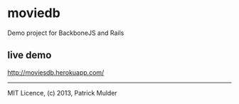 moviedb
=======

Demo project for BackboneJS and Rails


live demo
----------

http://moviesdb.herokuapp.com/


------
MIT Licence, (c) 2013, Patrick Mulder
